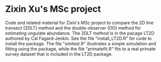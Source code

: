 # Zixin Xu's MSc project

Code and related material for Zixin's MSc project to compare the 2D line transect (2DLT) method and the double-observer (DO) method for estimating ungulate abundance.
The 2DLT method is in the pacage LT2D authored by Cal Fagard-Jenkin. See the file "install_LT2D.R" for code to install the package.
The file "simtest.R" illustrates a simple simulation and fitting using the package, while the file "primatefit.R" fits to a real primate survey dataset that is included in the LT2D package. 

